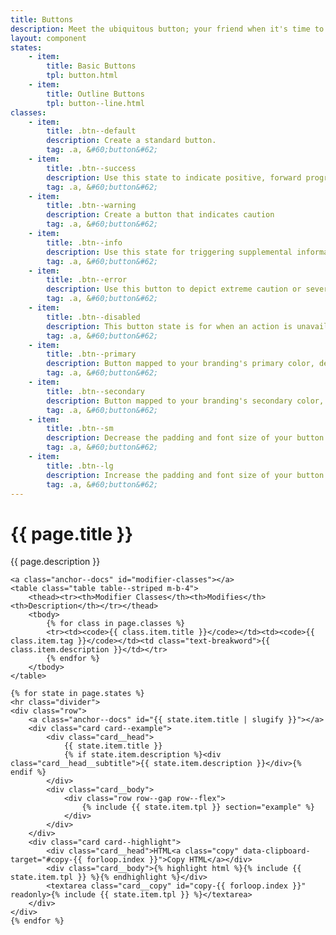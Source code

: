 ```yaml
---
title: Buttons
description: Meet the ubiquitous button; your friend when it's time to guide users through flows or complete a conversion.
layout: component
states:
    - item:
        title: Basic Buttons
        tpl: button.html
    - item:
        title: Outline Buttons
        tpl: button--line.html
classes:
    - item:
        title: .btn--default
        description: Create a standard button.
        tag: .a, &#60;button&#62;
    - item:
        title: .btn--success
        description: Use this state to indicate positive, forward progress
        tag: .a, &#60;button&#62;
    - item:
        title: .btn--warning
        description: Create a button that indicates caution
        tag: .a, &#60;button&#62;
    - item:
        title: .btn--info
        description: Use this state for triggering supplemental information
        tag: .a, &#60;button&#62;
    - item:
        title: .btn--error
        description: Use this button to depict extreme caution or severity of action
        tag: .a, &#60;button&#62;
    - item:
        title: .btn--disabled
        description: This button state is for when an action is unavailable
        tag: .a, &#60;button&#62;
    - item:
        title: .btn--primary
        description: Button mapped to your branding's primary color, derived from color mappings in <code>_colors.scss</code>
        tag: .a, &#60;button&#62;
    - item:
        title: .btn--secondary
        description: Button mapped to your branding's secondary color, derived from color mappings in <code>_colors.scss</code>
        tag: .a, &#60;button&#62;
    - item:
        title: .btn--sm
        description: Decrease the padding and font size of your button
        tag: .a, &#60;button&#62;
    - item:
        title: .btn--lg
        description: Increase the padding and font size of your button
        tag: .a, &#60;button&#62;
---
```

<div class="container content">
    <h1>{{ page.title }}</h1>
    <p class="well">{{ page.description }}</p>

    <a class="anchor--docs" id="modifier-classes"></a>
    <table class="table table--striped m-b-4">
        <thead><tr><th>Modifier Classes</th><th>Modifies</th><th>Description</th></tr></thead>
        <tbody>
            {% for class in page.classes %}
            <tr><td><code>{{ class.item.title }}</code></td><td><code>{{ class.item.tag }}</code></td><td class="text-breakword">{{ class.item.description }}</td></tr>
            {% endfor %}
        </tbody>
    </table>
    
    {% for state in page.states %}
    <hr class="divider">
    <div class="row">
        <a class="anchor--docs" id="{{ state.item.title | slugify }}"></a>
        <div class="card card--example">
            <div class="card__head">
                {{ state.item.title }}
                {% if state.item.description %}<div class="card__head__subtitle">{{ state.item.description }}</div>{% endif %}
            </div>
            <div class="card__body">
                <div class="row row--gap row--flex">
                    {% include {{ state.item.tpl }} section="example" %}
                </div>
            </div>
        </div>
        <div class="card card--highlight">
            <div class="card__head">HTML<a class="copy" data-clipboard-target="#copy-{{ forloop.index }}">Copy HTML</a></div>
            <div class="card__body">{% highlight html %}{% include {{ state.item.tpl }} %}{% endhighlight %}</div>
            <textarea class="card__copy" id="copy-{{ forloop.index }}" readonly>{% include {{ state.item.tpl }} %}</textarea>
        </div>
    </div>
    {% endfor %}
</div>
